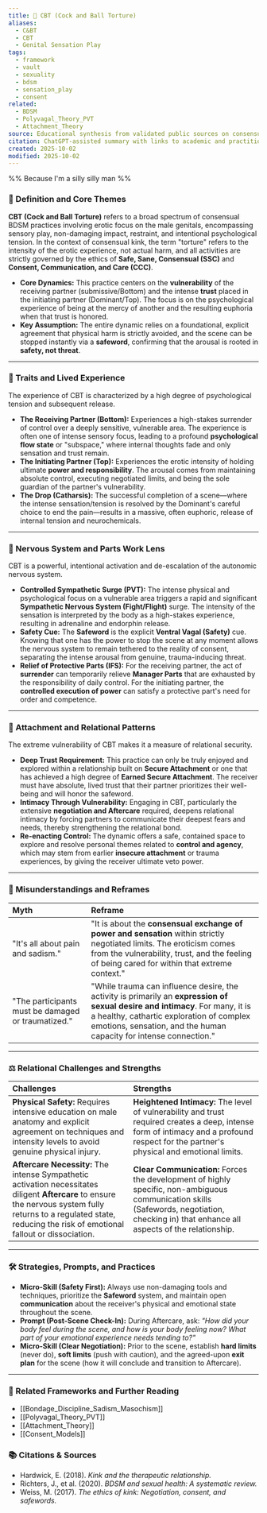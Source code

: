 ```yaml
---
title: 🔗 CBT (Cock and Ball Torture)
aliases:
  - C&BT
  - CBT
  - Genital Sensation Play
tags:
  - framework
  - vault
  - sexuality
  - bdsm
  - sensation_play
  - consent
related:
  - BDSM
  - Polyvagal_Theory_PVT
  - Attachment_Theory
source: Educational synthesis from validated public sources on consensual kink
citation: ChatGPT-assisted summary with links to academic and practitioner materials
created: 2025-10-02
modified: 2025-10-02
---
```


<!-- @format -->

%% Because I'm a silly silly man %%

### 🧩 Definition and Core Themes

**CBT (Cock and Ball Torture)** refers to a broad spectrum of consensual BDSM practices involving erotic focus on the male genitals, encompassing sensory play, non-damaging impact, restraint, and intentional psychological tension. In the context of consensual kink, the term "torture" refers to the intensity of the erotic experience, not actual harm, and all activities are strictly governed by the ethics of **Safe, Sane, Consensual (SSC)** and **Consent, Communication, and Care (CCC)**.

- **Core Dynamics:** This practice centers on the **vulnerability** of the receiving partner (submissive/Bottom) and the intense **trust** placed in the initiating partner (Dominant/Top). The focus is on the psychological experience of being at the mercy of another and the resulting euphoria when that trust is honored.
- **Key Assumption:** The entire dynamic relies on a foundational, explicit agreement that physical harm is strictly avoided, and the scene can be stopped instantly via a **safeword**, confirming that the arousal is rooted in **safety, not threat**.

---

### 🌿 Traits and Lived Experience

The experience of CBT is characterized by a high degree of psychological tension and subsequent release.

- **The Receiving Partner (Bottom):** Experiences a high-stakes surrender of control over a deeply sensitive, vulnerable area. The experience is often one of intense sensory focus, leading to a profound **psychological flow state** or "subspace," where internal thoughts fade and only sensation and trust remain.
- **The Initiating Partner (Top):** Experiences the erotic intensity of holding ultimate **power and responsibility**. The arousal comes from maintaining absolute control, executing negotiated limits, and being the sole guardian of the partner's vulnerability.
- **The Drop (Catharsis):** The successful completion of a scene—where the intense sensation/tension is resolved by the Dominant's careful choice to end the pain—results in a massive, often euphoric, release of internal tension and neurochemicals.

---

### 🧠 Nervous System and Parts Work Lens

CBT is a powerful, intentional activation and de-escalation of the autonomic nervous system.

- **Controlled Sympathetic Surge (PVT):** The intense physical and psychological focus on a vulnerable area triggers a rapid and significant **Sympathetic Nervous System (Fight/Flight)** surge. The intensity of the sensation is interpreted by the body as a high-stakes experience, resulting in adrenaline and endorphin release.
- **Safety Cue:** The **Safeword** is the explicit **Ventral Vagal (Safety)** cue. Knowing that one has the power to stop the scene at any moment allows the nervous system to remain tethered to the reality of consent, separating the intense arousal from genuine, trauma-inducing threat.
- **Relief of Protective Parts (IFS):** For the receiving partner, the act of **surrender** can temporarily relieve **Manager Parts** that are exhausted by the responsibility of daily control. For the initiating partner, the **controlled execution of power** can satisfy a protective part's need for order and competence.

---

### 💞 Attachment and Relational Patterns

The extreme vulnerability of CBT makes it a measure of relational security.

- **Deep Trust Requirement:** This practice can only be truly enjoyed and explored within a relationship built on **Secure Attachment** or one that has achieved a high degree of **Earned Secure Attachment**. The receiver must have absolute, lived trust that their partner prioritizes their well-being and will honor the safeword.
- **Intimacy Through Vulnerability:** Engaging in CBT, particularly the extensive **negotiation and Aftercare** required, deepens relational intimacy by forcing partners to communicate their deepest fears and needs, thereby strengthening the relational bond.
- **Re-enacting Control:** The dynamic offers a safe, contained space to explore and resolve personal themes related to **control and agency**, which may stem from earlier **insecure attachment** or trauma experiences, by giving the receiver ultimate veto power.

---

### 🔄 Misunderstandings and Reframes

| Myth                                               | Reframe                                                                                                                                                                                                                                         |
| :------------------------------------------------- | :---------------------------------------------------------------------------------------------------------------------------------------------------------------------------------------------------------------------------------------------- |
| "It's all about pain and sadism."                  | "It is about the **consensual exchange of power and sensation** within strictly negotiated limits. The eroticism comes from the vulnerability, trust, and the feeling of being cared for within that extreme context."                          |
| "The participants must be damaged or traumatized." | "While trauma can influence desire, the activity is primarily an **expression of sexual desire and intimacy**. For many, it is a healthy, cathartic exploration of complex emotions, sensation, and the human capacity for intense connection." |

---

### ⚖️ Relational Challenges and Strengths

| Challenges                                                                                                                                                                                                               | Strengths                                                                                                                                                                                  |
| :----------------------------------------------------------------------------------------------------------------------------------------------------------------------------------------------------------------------- | :----------------------------------------------------------------------------------------------------------------------------------------------------------------------------------------- |
| **Physical Safety:** Requires intensive education on male anatomy and explicit agreement on techniques and intensity levels to avoid genuine physical injury.                                                            | **Heightened Intimacy:** The level of vulnerability and trust required creates a deep, intense form of intimacy and a profound respect for the partner's physical and emotional limits.    |
| **Aftercare Necessity:** The intense Sympathetic activation necessitates diligent **Aftercare** to ensure the nervous system fully returns to a regulated state, reducing the risk of emotional fallout or dissociation. | **Clear Communication:** Forces the development of highly specific, non-ambiguous communication skills (Safewords, negotiation, checking in) that enhance all aspects of the relationship. |

---

### 🛠️ Strategies, Prompts, and Practices

- **Micro-Skill (Safety First):** Always use non-damaging tools and techniques, prioritize the **Safeword** system, and maintain open **communication** about the receiver's physical and emotional state throughout the scene.
- **Prompt (Post-Scene Check-In):** During Aftercare, ask: _"How did your body feel during the scene, and how is your body feeling now? What part of your emotional experience needs tending to?"_
- **Micro-Skill (Clear Negotiation):** Prior to the scene, establish **hard limits** (never do), **soft limits** (push with caution), and the agreed-upon **exit plan** for the scene (how it will conclude and transition to Aftercare).

---

### 🔗 Related Frameworks and Further Reading

- [[Bondage_Discipline_Sadism_Masochism]]
- [[Polyvagal_Theory_PVT]]
- [[Attachment_Theory]]
- [[Consent_Models]]

### 📚 Citations & Sources

- Hardwick, E. (2018). _Kink and the therapeutic relationship._
- Richters, J., et al. (2020). _BDSM and sexual health: A systematic review._
- Weiss, M. (2017). _The ethics of kink: Negotiation, consent, and safewords._
